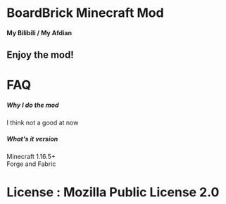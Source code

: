 BoardBrick Minecraft Mod
========================

#### <a harf="https://space.bilibili.com/626855532">My Bilibili</a> / <a harf="https://afdian.net/@IMFZZZZZZZZZZZZZZZZ">My Afdian</a>

Enjoy the mod!
--------------

FAQ
===

##### Why I do the mod

I think not a good at now

##### What's it version

Minecraft 1.16.5+ \
Forge and Fabric

# License : Mozilla Public License 2.0